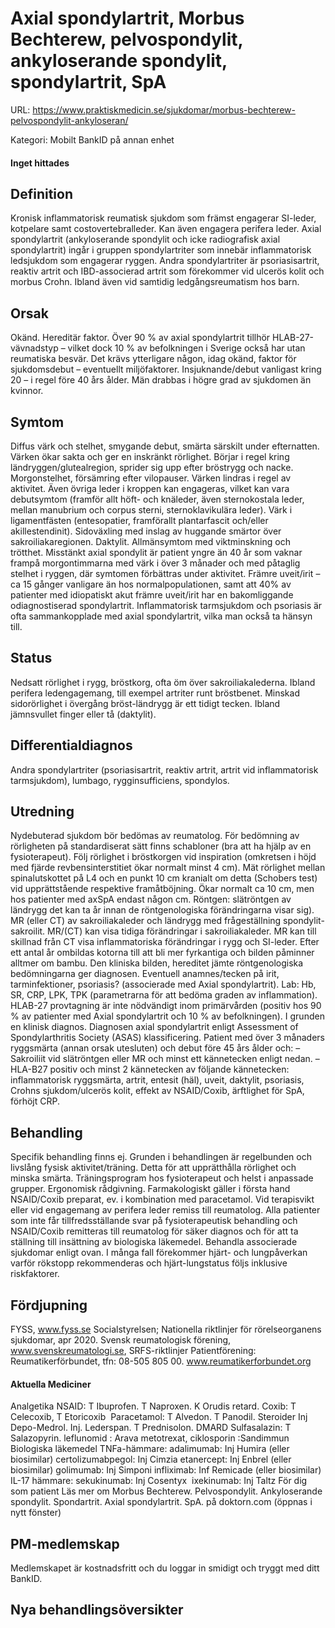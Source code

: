 # Axial spondylartrit, Morbus Bechterew, pelvospondylit, ankyloserande spondylit, spondylartrit, SpA

URL: https://www.praktiskmedicin.se/sjukdomar/morbus-bechterew-pelvospondylit-ankyloseran/



Kategori: Mobilt BankID på annan enhet

#### Inget hittades

## Definition

Kronisk inflammatorisk reumatisk sjukdom som främst engagerar SI-leder, kotpelare samt costovertebralleder. Kan även engagera perifera leder. Axial spondylartrit (ankyloserande spondylit och icke radiografisk axial spondylartrit) ingår i gruppen spondylartriter som innebär inflammatorisk ledsjukdom som engagerar ryggen. Andra spondylartriter är psoriasisartrit, reaktiv artrit och IBD-associerad artrit som förekommer vid ulcerös kolit och morbus Crohn. Ibland även vid samtidig ledgångsreumatism hos barn.

## Orsak

Okänd. Hereditär faktor. Över 90 % av axial spondylartrit tillhör HLAB-27-vävnadstyp – vilket dock 10 % av befolkningen i Sverige också har utan reumatiska besvär. Det krävs ytterligare någon, idag okänd, faktor för sjukdomsdebut – eventuellt miljöfaktorer. Insjuknande/debut vanligast kring 20 – i regel före 40 års ålder. Män drabbas i högre grad av sjukdomen än kvinnor.

## Symtom

Diffus värk och stelhet, smygande debut, smärta särskilt under efternatten. Värken ökar sakta och ger en inskränkt rörlighet. Börjar i regel kring ländryggen/glutealregion, sprider sig upp efter bröstrygg och nacke. Morgonstelhet, försämring efter vilopauser. Värken lindras i regel av aktivitet. Även övriga leder i kroppen kan engageras, vilket kan vara debutsymtom (framför allt höft- och knäleder, även sternokostala leder, mellan manubrium och corpus sterni, sternoklavikulära leder). Värk i ligamentfästen (entesopatier, framförallt plantarfascit och/eller akillestendinit). Sidoväxling med inslag av huggande smärtor över sakroiliakaregionen. Daktylit. Allmänsymtom med viktminskning och trötthet.
Misstänkt axial spondylit är patient yngre än 40 år som vaknar frampå morgontimmarna med värk i över 3 månader och med påtaglig stelhet i ryggen, där symtomen förbättras under aktivitet. Främre uveit/irit – ca 15 gånger vanligare än hos normalpopulationen, samt att 40% av patienter med idiopatiskt akut främre uveit/irit har en bakomliggande odiagnostiserad spondylartrit. Inflammatorisk tarmsjukdom och psoriasis är ofta sammankopplade med axial spondylartrit, vilka man också ta hänsyn till.

## Status

Nedsatt rörlighet i rygg, bröstkorg, ofta öm över sakroiliakalederna. Ibland perifera ledengagemang, till exempel artriter runt bröstbenet. Minskad sidorörlighet i övergång bröst-ländrygg är ett tidigt tecken. Ibland jämnsvullet finger eller tå (daktylit).

## Differentialdiagnos

Andra spondylartriter (psoriasisartrit, reaktiv artrit, artrit vid inflammatorisk tarmsjukdom), lumbago, rygginsufficiens, spondylos.

## Utredning

Nydebuterad sjukdom bör bedömas av reumatolog.
För bedömning av rörligheten på standardiserat sätt finns schabloner (bra att ha hjälp av en fysioterapeut). Följ rörlighet i bröstkorgen vid inspiration (omkretsen i höjd med fjärde revbensinterstitiet ökar normalt minst 4 cm). Mät rörlighet mellan spinalutskottet på L4 och en punkt 10 cm kranialt om detta (Schobers test) vid upprättstående respektive framåtböjning. Ökar normalt ca 10 cm, men hos patienter med axSpA endast någon cm. Röntgen: slätröntgen av ländrygg det kan ta år innan de röntgenologiska förändringarna visar sig). MR (eller CT) av sakroiliakaleder och ländrygg med frågeställning spondylit-sakroilit. MR/(CT) kan visa tidiga förändringar i sakroiliakaleder. MR kan till skillnad från CT visa inflammatoriska förändringar i rygg och SI-leder.
Efter ett antal år ombildas kotorna till att bli mer fyrkantiga och bilden påminner alltmer om bambu. Den kliniska bilden, hereditet jämte röntgenologiska bedömningarna ger diagnosen. Eventuell anamnes/tecken på irit, tarminfektioner, psoriasis? (associerade med Axial spondylartrit).
Lab: Hb, SR, CRP, LPK, TPK (parametrarna för att bedöma graden av inflammation). HLAB-27 provtagning är inte nödvändigt inom primärvården (positiv hos 90 % av patienter med Axial spondylartrit och 10 % av befolkningen). I grunden en klinisk diagnos.
Diagnosen axial spondylartrit enligt Assessment of Spondylarthritis Society (ASAS) klassificering.
Patient med över 3 månaders ryggsmärta (annan orsak utesluten) och debut före 45 års ålder och:
– Sakroiliit vid slätröntgen eller MR och minst ett kännetecken enligt nedan.
– HLA-B27 positiv och minst 2 kännetecken av följande kännetecken: inflammatorisk ryggsmärta, artrit, entesit (häl), uveit, daktylit, psoriasis, Crohns sjukdom/ulcerös kolit, effekt av NSAID/Coxib, ärftlighet för SpA, förhöjt CRP.

## Behandling

Specifik behandling finns ej.
Grunden i behandlingen är regelbunden och livslång fysisk aktivitet/träning. Detta för att upprätthålla rörlighet och minska smärta. Träningsprogram hos fysioterapeut och helst i anpassade grupper. Ergonomisk rådgivning.
Farmakologiskt gäller i första hand NSAID/Coxib preparat, ev. i kombination med paracetamol. Vid terapisvikt eller vid engagemang av perifera leder remiss till reumatolog.
Alla patienter som inte får tillfredsställande svar på fysioterapeutisk behandling och NSAID/Coxib remitteras till reumatolog för säker diagnos och för att ta ställning till insättning av biologiska läkemedel.
Behandla associerade sjukdomar enligt ovan. I många fall förekommer hjärt- och lungpåverkan varför rökstopp rekommenderas och hjärt-lungstatus följs inklusive riskfaktorer.

## Fördjupning

FYSS, www.fyss.se
Socialstyrelsen; Nationella riktlinjer för rörelseorganens sjukdomar, apr 2020.
Svensk reumatologisk förening, www.svenskreumatologi.se, SRFS-riktlinjer
Patientförening: Reumatikerförbundet, tfn: 08-505 805 00.
www.reumatikerforbundet.org

#### Aktuella Mediciner

Analgetika
NSAID: T Ibuprofen. T Naproxen. K Orudis retard.
Coxib: T Celecoxib, T Etoricoxib 
Paracetamol: T Alvedon. T Panodil.
Steroider
Inj Depo-Medrol. Inj. Lederspan.
T Prednisolon.
DMARD
Sulfasalazin: T Salazopyrin.
leflunomid : Arava
metotrexat,
ciklosporin :Sandimmun
Biologiska läkemedel
TNFa-hämmare:
adalimumab: Inj Humira (eller biosimilar)
certolizumabpegol: Inj Cimzia
etanercept: Inj Enbrel (eller biosimilar)
golimumab: Inj Simponi
infliximab: Inf Remicade (eller biosimilar)
IL-17 hämmare:
sekukinumab: Inj Cosentyx
 ixekinumab: Inj Taltz
För dig som patient
Läs mer om Morbus Bechterew. Pelvospondylit. Ankyloserande spondylit. Spondartrit. Axial spondylartrit. SpA. på doktorn.com (öppnas i nytt fönster)

## PM-medlemskap

Medlemskapet är kostnadsfritt och du loggar in smidigt och tryggt med ditt BankID.

## Nya behandlingsöversikter

